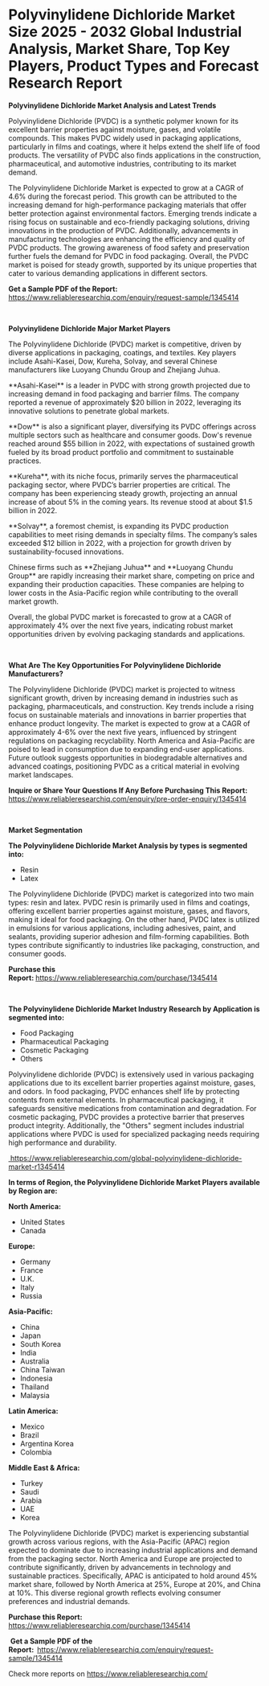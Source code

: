 <p><h1>Polyvinylidene Dichloride Market Size 2025 - 2032 Global Industrial Analysis, Market Share, Top Key Players, Product Types and Forecast Research Report</h1></p><p><strong>Polyvinylidene Dichloride Market Analysis and Latest Trends</strong></p>
<p><p>Polyvinylidene Dichloride (PVDC) is a synthetic polymer known for its excellent barrier properties against moisture, gases, and volatile compounds. This makes PVDC widely used in packaging applications, particularly in films and coatings, where it helps extend the shelf life of food products. The versatility of PVDC also finds applications in the construction, pharmaceutical, and automotive industries, contributing to its market demand.</p><p>The Polyvinylidene Dichloride Market is expected to grow at a CAGR of 4.6% during the forecast period. This growth can be attributed to the increasing demand for high-performance packaging materials that offer better protection against environmental factors. Emerging trends indicate a rising focus on sustainable and eco-friendly packaging solutions, driving innovations in the production of PVDC. Additionally, advancements in manufacturing technologies are enhancing the efficiency and quality of PVDC products. The growing awareness of food safety and preservation further fuels the demand for PVDC in food packaging. Overall, the PVDC market is poised for steady growth, supported by its unique properties that cater to various demanding applications in different sectors.</p></p>
<p><strong>Get a Sample PDF of the Report:&nbsp;</strong> <a href="https://www.reliableresearchiq.com/enquiry/request-sample/1345414?utm_campaign=2468&utm_medium=2&utm_source=Github&utm_content=ia&utm_term=15022025&utm_id=polyvinylidene-dichloride">https://www.reliableresearchiq.com/enquiry/request-sample/1345414</a></p>
<p>&nbsp;</p>
<p><strong>Polyvinylidene Dichloride Major Market Players</strong></p>
<p><p>The Polyvinylidene Dichloride (PVDC) market is competitive, driven by diverse applications in packaging, coatings, and textiles. Key players include Asahi-Kasei, Dow, Kureha, Solvay, and several Chinese manufacturers like Luoyang Chundu Group and Zhejiang Juhua.</p><p>**Asahi-Kasei** is a leader in PVDC with strong growth projected due to increasing demand in food packaging and barrier films. The company reported a revenue of approximately $20 billion in 2022, leveraging its innovative solutions to penetrate global markets.</p><p>**Dow** is also a significant player, diversifying its PVDC offerings across multiple sectors such as healthcare and consumer goods. Dow's revenue reached around $55 billion in 2022, with expectations of sustained growth fueled by its broad product portfolio and commitment to sustainable practices.</p><p>**Kureha**, with its niche focus, primarily serves the pharmaceutical packaging sector, where PVDC’s barrier properties are critical. The company has been experiencing steady growth, projecting an annual increase of about 5% in the coming years. Its revenue stood at about $1.5 billion in 2022.</p><p>**Solvay**, a foremost chemist, is expanding its PVDC production capabilities to meet rising demands in specialty films. The company’s sales exceeded $12 billion in 2022, with a projection for growth driven by sustainability-focused innovations.</p><p>Chinese firms such as **Zhejiang Juhua** and **Luoyang Chundu Group** are rapidly increasing their market share, competing on price and expanding their production capacities. These companies are helping to lower costs in the Asia-Pacific region while contributing to the overall market growth.</p><p>Overall, the global PVDC market is forecasted to grow at a CAGR of approximately 4% over the next five years, indicating robust market opportunities driven by evolving packaging standards and applications.</p></p>
<p>&nbsp;</p>
<p><strong>What Are The Key Opportunities For Polyvinylidene Dichloride Manufacturers?</strong></p>
<p><p>The Polyvinylidene Dichloride (PVDC) market is projected to witness significant growth, driven by increasing demand in industries such as packaging, pharmaceuticals, and construction. Key trends include a rising focus on sustainable materials and innovations in barrier properties that enhance product longevity. The market is expected to grow at a CAGR of approximately 4-6% over the next five years, influenced by stringent regulations on packaging recyclability. North America and Asia-Pacific are poised to lead in consumption due to expanding end-user applications. Future outlook suggests opportunities in biodegradable alternatives and advanced coatings, positioning PVDC as a critical material in evolving market landscapes.</p></p>
<p><strong>Inquire or Share Your Questions If Any Before Purchasing This Report:</strong> <a href="https://www.reliableresearchiq.com/enquiry/pre-order-enquiry/1345414?utm_campaign=2468&utm_medium=2&utm_source=Github&utm_content=ia&utm_term=15022025&utm_id=polyvinylidene-dichloride">https://www.reliableresearchiq.com/enquiry/pre-order-enquiry/1345414</a></p>
<p>&nbsp;</p>
<p><strong>Market Segmentation</strong></p>
<p><strong>The Polyvinylidene Dichloride Market Analysis by types is segmented into:</strong></p>
<p><ul><li>Resin</li><li>Latex</li></ul></p>
<p><p>The Polyvinylidene Dichloride (PVDC) market is categorized into two main types: resin and latex. PVDC resin is primarily used in films and coatings, offering excellent barrier properties against moisture, gases, and flavors, making it ideal for food packaging. On the other hand, PVDC latex is utilized in emulsions for various applications, including adhesives, paint, and sealants, providing superior adhesion and film-forming capabilities. Both types contribute significantly to industries like packaging, construction, and consumer goods.</p></p>
<p><strong>Purchase this Report:&nbsp;</strong><a href="https://www.reliableresearchiq.com/purchase/1345414?utm_campaign=2468&utm_medium=2&utm_source=Github&utm_content=ia&utm_term=15022025&utm_id=polyvinylidene-dichloride">https://www.reliableresearchiq.com/purchase/1345414</a></p>
<p>&nbsp;</p>
<p><strong>The Polyvinylidene Dichloride Market Industry Research by Application is segmented into:</strong></p>
<p><ul><li>Food Packaging</li><li>Pharmaceutical Packaging</li><li>Cosmetic Packaging</li><li>Others</li></ul></p>
<p><p>Polyvinylidene dichloride (PVDC) is extensively used in various packaging applications due to its excellent barrier properties against moisture, gases, and odors. In food packaging, PVDC enhances shelf life by protecting contents from external elements. In pharmaceutical packaging, it safeguards sensitive medications from contamination and degradation. For cosmetic packaging, PVDC provides a protective barrier that preserves product integrity. Additionally, the "Others" segment includes industrial applications where PVDC is used for specialized packaging needs requiring high performance and durability.</p></p>
<p><a href="https://www.reliableresearchiq.com/global-polyvinylidene-dichloride-market-r1345414?utm_campaign=2468&utm_medium=2&utm_source=Github&utm_content=ia&utm_term=15022025&utm_id=polyvinylidene-dichloride">&nbsp;https://www.reliableresearchiq.com/global-polyvinylidene-dichloride-market-r1345414</a></p>
<p><strong>In terms of Region, the Polyvinylidene Dichloride Market Players available by Region are:</strong></p>
<p>
    <p> <strong> North America: </strong>
        <ul>
            <li>United States</li>
            <li>Canada</li>
        </ul>
        </p> 
    <p> <strong> Europe: </strong>
        <ul>
            <li>Germany</li>
            <li>France</li>
            <li>U.K.</li>
            <li>Italy</li>
            <li>Russia</li>
        </ul>
        </p> 
    <p> <strong> Asia-Pacific: </strong>
        <ul>
            <li>China</li>
            <li>Japan</li>
            <li>South Korea</li>
            <li>India</li>
            <li>Australia</li>
            <li>China Taiwan</li>
            <li>Indonesia</li>
            <li>Thailand</li>
            <li>Malaysia</li>
        </ul>
        </p> 
    <p> <strong> Latin America: </strong>
        <ul>
            <li>Mexico</li>
            <li>Brazil</li>
            <li>Argentina Korea</li>
            <li>Colombia</li>
        </ul>
        </p> 
    <p> <strong> Middle East & Africa: </strong>
        <ul>
            <li>Turkey</li>
            <li>Saudi</li>
            <li>Arabia</li>
            <li>UAE</li>
            <li>Korea</li>
        </ul>
    </p>
    </p>
<p><p>The Polyvinylidene Dichloride (PVDC) market is experiencing substantial growth across various regions, with the Asia-Pacific (APAC) region expected to dominate due to increasing industrial applications and demand from the packaging sector. North America and Europe are projected to contribute significantly, driven by advancements in technology and sustainable practices. Specifically, APAC is anticipated to hold around 45% market share, followed by North America at 25%, Europe at 20%, and China at 10%. This diverse regional growth reflects evolving consumer preferences and industrial demands.</p></p>
<p><strong>Purchase this Report: </strong><a href="https://www.reliableresearchiq.com/purchase/1345414?utm_campaign=2468&utm_medium=2&utm_source=Github&utm_content=ia&utm_term=15022025&utm_id=polyvinylidene-dichloride">https://www.reliableresearchiq.com/purchase/1345414</a></p>
<p>&nbsp;<strong>Get a Sample PDF of the Report:&nbsp;&nbsp;</strong><a href="https://www.reliableresearchiq.com/enquiry/request-sample/1345414?utm_campaign=2468&utm_medium=2&utm_source=Github&utm_content=ia&utm_term=15022025&utm_id=polyvinylidene-dichloride">https://www.reliableresearchiq.com/enquiry/request-sample/1345414</a></p>
<p><strong></strong></p>
<p>Check more reports on <a href="https://www.reliableresearchiq.com/?utm_campaign=2468&utm_medium=2&utm_source=Github&utm_content=ia&utm_term=15022025&utm_id=polyvinylidene-dichloride">https://www.reliableresearchiq.com/</a></p>